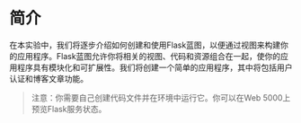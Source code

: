# 简介

在本实验中，我们将逐步介绍如何创建和使用Flask蓝图，以便通过视图来构建你的应用程序。Flask蓝图允许你将相关的视图、代码和资源组合在一起，使你的应用程序具有模块化和可扩展性。我们将创建一个简单的应用程序，其中将包括用户认证和博客文章功能。

> 注意：你需要自己创建代码文件并在环境中运行它。你可以在Web 5000上预览Flask服务状态。
